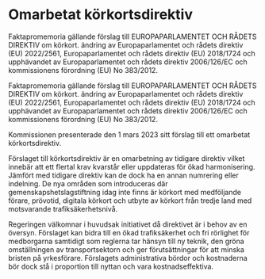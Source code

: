 # Omarbetat körkortsdirektiv

Faktapromemoria gällande förslag till EUROPAPARLAMENTET OCH RÅDETS DIREKTIV om körkort. ändring av Europaparlamentet och rådets direktiv (EU) 2022/2561, Europaparlamentet och rådets direktiv (EU) 2018/1724 och upphävandet av Europaparlamentet och rådets direktiv 2006/126/EC och kommissionens förordning (EU) No 383/2012.

Faktapromemoria gällande förslag till EUROPAPARLAMENTET OCH RÅDETS DIREKTIV om körkort. ändring av Europaparlamentet och rådets direktiv (EU) 2022/2561, Europaparlamentet och rådets direktiv (EU) 2018/1724 och upphävandet av Europaparlamentet och rådets direktiv 2006/126/EC och kommissionens förordning (EU) No 383/2012.

Kommissionen presenterade den 1 mars 2023 sitt förslag till ett omarbetat körkortsdirektiv.

Förslaget till körkortsdirektiv är en omarbetning av tidigare direktiv vilket innebär att ett flertal krav kvarstår eller uppdateras för ökad harmonisering. Jämfört med tidigare direktiv kan de dock ha en annan numrering eller indelning. De nya områden som introduceras där gemenskapshetslagstiftning idag inte finns är körkort med medföljande förare, prövotid, digitala körkort och utbyte av körkort från tredje land med motsvarande trafiksäkerhetsnivå.

Regeringen välkomnar i huvudsak initiativet då direktivet är i behov av en översyn. Förslaget kan bidra till en ökad trafiksäkerhet och fri rörlighet för medborgarna samtidigt som reglerna tar hänsyn till ny teknik, den gröna omställningen av transportsektorn och ger förutsättningar för att minska bristen på yrkesförare. Förslagets administrativa bördor och kostnaderna bör dock stå i proportion till nyttan och vara kostnadseffektiva.
